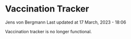 Vaccination Tracker
================
Jens von Bergmann
Last updated at 17 March, 2023 - 18:06

Vaccination tracker is no longer functional.
